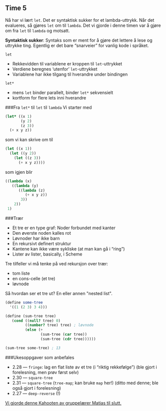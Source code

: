 ## Time 5

Nå har vi lært `let`. Det er syntaktisk sukker for et lambda-uttrykk. Når det evalueres, så gjøres `let` om til `lambda`. Det vi gjorde i denne timen var å gjøre om fra `let` til `lambda` og motsatt.

**Syntaktisk sukker**: Syntaks som er ment for å gjøre det lettere å lese og uttrykke ting. Egentlig er det bare “snarveier” for vanlig kode i språket.

`let`

- Rekkevidden til variablene er kroppen til `let`-uttrykket
- Verdiene beregnes ‘utenfor’ `let`-uttrykket
- Variablene har ikke tilgang til hverandre under bindingen

`let*`

- mens `let` binder parallelt, binder `let*` sekvensielt
- kortform for flere lets inni hverandre

###Fra `let*` til `let` til `lambda`
Vi starter med
```scheme
(let* ((x 1)
       (y 2)
       (z 3))
  (+ x y z))
```
som vi kan skrive om til

```scheme
(let ((x 1))
  (let ((y 2))
    (let ((z 3))
      (+ x y z))))
```

som igjen blir

```scheme
((lambda (x)
   ((lambda (y)
      ((lambda (z)
         (+ x y z))
       3))
    2))
 1)
```

###Trær

- Et tre er en type graf: Noder forbundet med kanter
- Den øverste noden kalles rot
- Løvnoder har ikke barn
- En rekursivt definert struktur
- Kantene kan ikke være sykliske (at man kan gå i “ring”)
- Lister av lister, basically, i Scheme

Tre tilfeller vi må tenke på ved rekursjon over trær:

- tom liste
- en cons-celle (et tre)
- løvnode

Så hvordan ser et tre ut?
En eller annen "nested list".

```scheme
(define some-tree
  '((1 (2 3) 3 4)))
```

```scheme
(define (sum-tree tree)
   (cond ((null? tree) 0)
         ((number? tree) tree) ; løvnode
         (else (+
                (sum-tree (car tree))
                (sum-tree (cdr tree))))))

(sum-tree some-tree) ; 13
```


###Ukesoppgaver som anbefales
- 2.28 — `fringe`: lag en flat liste av et tre (i “riktig rekkefølge”) (ble gjort i forelesning, men prøv først selv)
- 2.30 — `square-tree`
- 2.31 — `square-tree` (`tree-map`; kan bruke `map` her!) (ditto med denne; ble også gjort i forelesning)
- 2.27 — `deep-reverse` (!)

[Vi gjorde denne Kahooten av gruppelærer Matias til slutt.](https://play.kahoot.it/#/k/d57ecf81-e7bd-4e63-9e99-a44f17a5025b)

